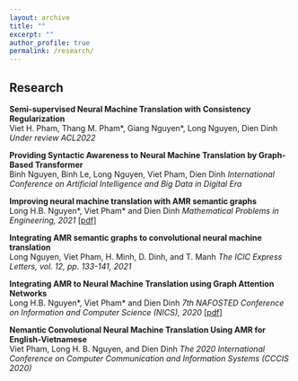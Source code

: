 ```yaml
---
layout: archive
title: ""
excerpt: ""
author_profile: true
permalink: /research/
---
```


## Research

**Semi-supervised Neural Machine Translation with Consistency Regularization**  
Viet H. Pham, Thang M. Pham*, Giang Nguyen*, Long Nguyen, Dien Dinh
*Under review ACL2022*

**Providing Syntactic Awareness to Neural Machine Translation by Graph-Based Transformer**  
Binh Nguyen, Binh Le, Long Nguyen, Viet Pham, Dien Dinh
*International Conference on Artificial Intelligence and Big Data in Digital Era*

**Improving neural machine translation with AMR semantic graphs**  
Long H.B. Nguyen*, Viet Pham* and Dien Dinh
*Mathematical Problems in Engineering, 2021* [[pdf]](https://downloads.hindawi.com/journals/mpe/2021/9939389.pdf)

**Integrating AMR semantic graphs to convolutional neural machine translation**  
Long Nguyen, Viet Pham, H. Minh, D. Dinh, and T. Manh
*The ICIC Express Letters, vol. 12, pp. 133-141, 2021*

**Integrating AMR to Neural Machine Translation using Graph Attention Networks**  
Long H.B. Nguyen*, Viet Pham* and Dien Dinh
*7th NAFOSTED Conference on Information and Computer Science (NICS), 2020* [[pdf]](https://ieeexplore.ieee.org/document/9335896)

**Nemantic Convolutional Neural Machine Translation Using AMR for English-Vietnamese**  
Viet Pham, Long H. B. Nguyen, and Dien Dinh
*The 2020 International Conference on Computer Communication and Information Systems
(CCCIS 2020)*
